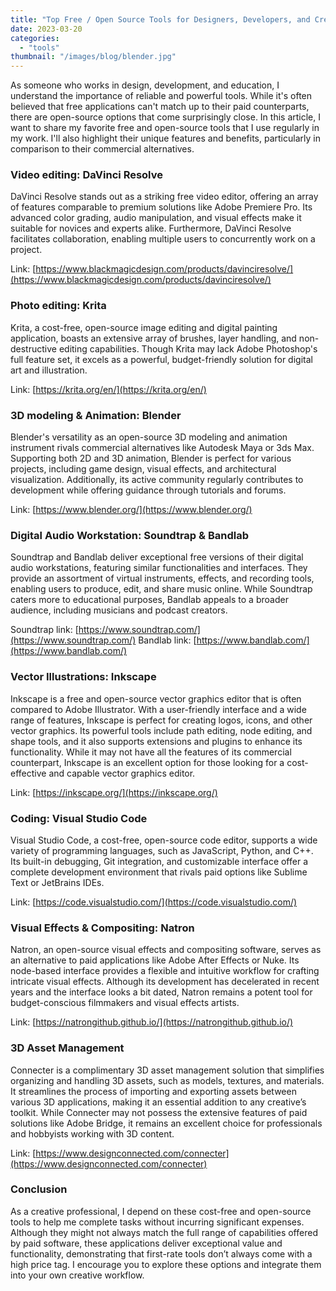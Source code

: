 ```yaml
---
title: "Top Free / Open Source Tools for Designers, Developers, and Creative Educators"
date: 2023-03-20
categories: 
  - "tools"
thumbnail: "/images/blog/blender.jpg"
---
```


As someone who works in design, development, and education, I understand the importance of reliable and powerful tools. While it's often believed that free applications can't match up to their paid counterparts, there are open-source options that come surprisingly close. In this article, I want to share my favorite free and open-source tools that I use regularly in my work. I'll also highlight their unique features and benefits, particularly in comparison to their commercial alternatives.

### Video editing: DaVinci Resolve

DaVinci Resolve stands out as a striking free video editor, offering an array of features comparable to premium solutions like Adobe Premiere Pro. Its advanced color grading, audio manipulation, and visual effects make it suitable for novices and experts alike. Furthermore, DaVinci Resolve facilitates collaboration, enabling multiple users to concurrently work on a project.

Link: [https://www.blackmagicdesign.com/products/davinciresolve/](https://www.blackmagicdesign.com/products/davinciresolve/)

### Photo editing: Krita

Krita, a cost-free, open-source image editing and digital painting application, boasts an extensive array of brushes, layer handling, and non-destructive editing capabilities. Though Krita may lack Adobe Photoshop's full feature set, it excels as a powerful, budget-friendly solution for digital art and illustration.

Link: [https://krita.org/en/](https://krita.org/en/)

### 3D modeling & Animation: Blender

Blender's versatility as an open-source 3D modeling and animation instrument rivals commercial alternatives like Autodesk Maya or 3ds Max. Supporting both 2D and 3D animation, Blender is perfect for various projects, including game design, visual effects, and architectural visualization. Additionally, its active community regularly contributes to development while offering guidance through tutorials and forums.

Link: [https://www.blender.org/](https://www.blender.org/)

### Digital Audio Workstation: Soundtrap & Bandlab

Soundtrap and Bandlab deliver exceptional free versions of their digital audio workstations, featuring similar functionalities and interfaces. They provide an assortment of virtual instruments, effects, and recording tools, enabling users to produce, edit, and share music online. While Soundtrap caters more to educational purposes, Bandlab appeals to a broader audience, including musicians and podcast creators.

Soundtrap link: [https://www.soundtrap.com/](https://www.soundtrap.com/) Bandlab link: [https://www.bandlab.com/](https://www.bandlab.com/)

### Vector Illustrations: Inkscape

Inkscape is a free and open-source vector graphics editor that is often compared to Adobe Illustrator. With a user-friendly interface and a wide range of features, Inkscape is perfect for creating logos, icons, and other vector graphics. Its powerful tools include path editing, node editing, and shape tools, and it also supports extensions and plugins to enhance its functionality. While it may not have all the features of its commercial counterpart, Inkscape is an excellent option for those looking for a cost-effective and capable vector graphics editor.

Link: [https://inkscape.org/](https://inkscape.org/)

### Coding: Visual Studio Code

Visual Studio Code, a cost-free, open-source code editor, supports a wide variety of programming languages, such as JavaScript, Python, and C++. Its built-in debugging, Git integration, and customizable interface offer a complete development environment that rivals paid options like Sublime Text or JetBrains IDEs.

Link: [https://code.visualstudio.com/](https://code.visualstudio.com/)

### Visual Effects & Compositing: Natron

Natron, an open-source visual effects and compositing software, serves as an alternative to paid applications like Adobe After Effects or Nuke. Its node-based interface provides a flexible and intuitive workflow for crafting intricate visual effects. Although its development has decelerated in recent years and the interface looks a bit dated, Natron remains a potent tool for budget-conscious filmmakers and visual effects artists.

Link: [https://natrongithub.github.io/](https://natrongithub.github.io/)

### 3D Asset Management

Connecter is a complimentary 3D asset management solution that simplifies organizing and handling 3D assets, such as models, textures, and materials. It streamlines the process of importing and exporting assets between various 3D applications, making it an essential addition to any creative’s toolkit. While Connecter may not possess the extensive features of paid solutions like Adobe Bridge, it remains an excellent choice for professionals and hobbyists working with 3D content.

Link: [https://www.designconnected.com/connecter](https://www.designconnected.com/connecter)

### Conclusion

As a creative professional, I depend on these cost-free and open-source tools to help me complete tasks without incurring significant expenses. Although they might not always match the full range of capabilities offered by paid software, these applications deliver exceptional value and functionality, demonstrating that first-rate tools don’t always come with a high price tag. I encourage you to explore these options and integrate them into your own creative workflow.
